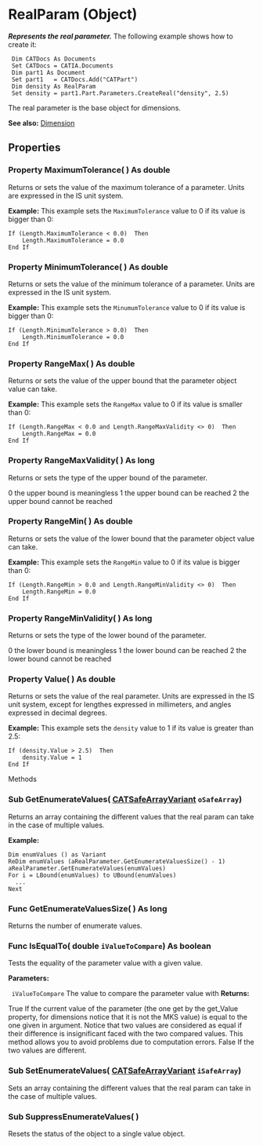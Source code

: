 # RealParam (Object)

**_Represents the real parameter._**
The following example shows how to create it:

```VBScript
 Dim CATDocs As Documents
 Set CATDocs = CATIA.Documents
 Dim part1 As Document
 Set part1   = CATDocs.Add("CATPart")
 Dim density As RealParam
 Set density = part1.Part.Parameters.CreateReal("density", 2.5)

```

The real parameter is the base object for dimensions.

**See also:**      [Dimension](../KnowledgeInterfaces/interface_Dimension_18130.md)

## Properties

### Property **MaximumTolerance**( ) As double

Returns or sets the value of the maximum tolerance of a parameter. Units are expressed in the IS unit system.

**Example:**      This example sets the `MaximumTolerance` value to 0 if its value is bigger than 0:

```VBScript
If (Length.MaximumTolerance < 0.0)  Then
    Length.MaximumTolerance = 0.0
End If

```

### Property **MinimumTolerance**( ) As double

Returns or sets the value of the minimum tolerance of a parameter. Units are expressed in the IS unit system.

**Example:**      This example sets the `MinumumTolerance` value to 0 if its value is bigger than 0:

```VBScript
If (Length.MinimumTolerance > 0.0)  Then
    Length.MinimumTolerance = 0.0
End If

```

### Property **RangeMax**( ) As double

Returns or sets the value of the upper bound that the parameter object value can take.

**Example:**      This example sets the `RangeMax` value to 0 if its value is smaller than 0:

```VBScript
If (Length.RangeMax < 0.0 and Length.RangeMaxValidity <> 0)  Then
    Length.RangeMax = 0.0
End If

```

### Property **RangeMaxValidity**( ) As long

Returns or sets the type of the upper bound of the parameter.

0    the upper bound is meaningless 1    the upper bound can be reached 2    the upper bound cannot be reached  
### Property **RangeMin**( ) As double

Returns or sets the value of the lower bound that the parameter object value can take.

**Example:**      This example sets the `RangeMin` value to 0 if its value is bigger than 0:

```VBScript
If (Length.RangeMin > 0.0 and Length.RangeMinValidity <> 0)  Then
    Length.RangeMin = 0.0
End If

```

### Property **RangeMinValidity**( ) As long

Returns or sets the type of the lower bound of the parameter.

0    the lower bound is meaningless 1    the lower bound can be reached 2    the lower bound cannot be reached  
### Property **Value**( ) As double

Returns or sets the value of the real parameter. Units are expressed in the IS unit system, except for lengthes expressed in millimeters, and angles expressed in decimal degrees.

**Example:**      This example sets the `density` value to 1 if its value is greater than 2.5:

```VBScript
If (density.Value > 2.5)  Then
    density.Value = 1
End If

```

Methods

### Sub **GetEnumerateValues**( [CATSafeArrayVariant](../System/typedef_CATSafeArrayVariant_73843.md)  `oSafeArray`)

Returns an array containing the different values that the real param can take in the case of multiple values.

**Example:**

```VBScript
Dim enumValues () as Variant
ReDim enumValues (aRealParameter.GetEnumerateValuesSize() - 1)
aRealParameter.GetEnumerateValues(enumValues)
For i = LBound(enumValues) to UBound(enumValues)
  ...
Next

```

### Func **GetEnumerateValuesSize**( ) As long

Returns the number of enumerate values.  
### Func **IsEqualTo**( double  `iValueToCompare`) As boolean

Tests the equality of the parameter value with a given value.

**Parameters:**

` iValueToCompare`      The value to compare the parameter value with
**Returns:**

True
    If the current value of the parameter (the one get by the get_Value property, for dimensions notice that it is not the MKS value) is equal to the one given in argument. Notice that two values are considered as equal if their difference is insignificant faced with the two compared values. This method allows you to avoid problems due to computation errors.
False
    If the two values are different.

### Sub **SetEnumerateValues**( [CATSafeArrayVariant](../System/typedef_CATSafeArrayVariant_73843.md)  `iSafeArray`)

Sets an array containing the different values that the real param can take in the case of multiple values.  
### Sub **SuppressEnumerateValues**( )

Resets the status of the object to a single value object.